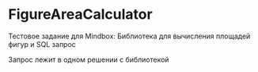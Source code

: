 # FigureAreaCalculator

Тестовое задание для Mindbox:
Библиотека для вычисления площадей фигур и SQL запрос

Запрос лежит в одном решении с библиотекой
